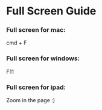 # **Full Screen Guide**

### **Full screen for mac:**

cmd + F


### **Full screen for windows:**

F11


### **Full screen for ipad**:

Zoom in the page :)
